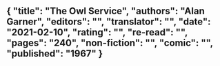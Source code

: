 {
 "title": "The Owl Service",
 "authors": "Alan Garner",
 "editors": "",
 "translator": "",
 "date": "2021-02-10",
 "rating": "",
 "re-read": "",
 "pages": "240",
 "non-fiction": "",
 "comic": "",
 "published": "1967"
}
---

